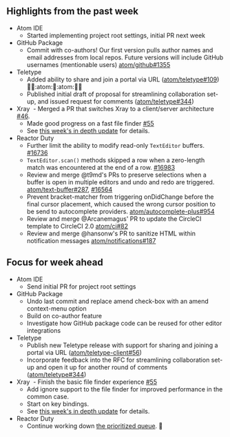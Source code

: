 ## Highlights from the past week

- Atom IDE
  - Started implementing project root settings, initial PR next week
- GitHub Package
  - Commit with co-authors! Our first version pulls author names and email addresses from local repos. Future versions will include GitHub usernames (mentionable users) [atom/github#1355](https://github.com/atom/github/pull/1355)
- Teletype
  - Added ability to share and join a portal via URL ([atom/teletype#109](https://github.com/atom/teletype/issues/109)) 👩‍💻:atom:🔗:atom:👨‍💻
  - Published initial draft of proposal for streamlining collaboration set-up, and issued request for comments ([atom/teletype#344](https://github.com/atom/teletype/pull/344))
- Xray
  - Merged a PR that switches Xray to a client/server architecture [#46](https://github.com/atom/xray/pull/46).
  - Made good progress on a fast file finder [#55](https://github.com/atom/xray/pull/55)
  - See [this week's in depth update](https://github.com/atom/xray/blob/master/docs/updates/2018_03_26.md) for details.
- Reactor Duty
  - Further limit the ability to modify read-only `TextEditor` buffers. [#16736](https://github.com/atom/atom/issues/16736)
  - `TextEditor.scan()` methods skipped a row when a zero-length match was encountered at the end of a row. [#16983](https://github.com/atom/atom/issues/16983)
  - Review and merge @t9md's PRs to preserve selections when a buffer is open in multiple editors and undo and redo are triggered. [atom/text-buffer#287](https://github.com/atom/text-buffer/pull/287), [#16564](https://github.com/atom/atom/pull/16564)
  - Prevent bracket-matcher from triggering onDidChange before the final cursor placement, which caused the wrong cursor position to be send to autocomplete providers. [atom/autocomplete-plus#954](https://github.com/atom/autocomplete-plus/issues/954)
  - Review and merge @Arcanemagus' PR to update the CircleCI template to CircleCI 2.0 [atom/ci#82](https://github.com/atom/ci/issues/82)
  - Review and merge @hansonw's PR to sanitize HTML within notification messages [atom/notifications#187](https://github.com/atom/notifications/pull/187)

## Focus for week ahead

- Atom IDE
  - Send initial PR for project root settings
- GitHub Package
  - Undo last commit and replace amend check-box with an amend context-menu option
  - Build on co-author feature
  - Investigate how GitHub package code can be reused for other editor integrations
- Teletype
  - Publish new Teletype release with support for sharing and joining a portal via URL ([atom/teletype-client#56](https://github.com/atom/teletype-client/pull/56))
  - Incorporate feedback into the RFC for streamlining collaboration set-up and open it up for another round of comments ([atom/teletype#344](https://github.com/atom/teletype/pull/344))
- Xray
  - Finish the basic file finder experience [#55](https://github.com/atom/xray/pull/55)
  - Add ignore support to the file finder for improved performance in the common case.
  - Start on key bindings.
  - See [this week's in depth update](https://github.com/atom/xray/blob/master/docs/updates/2018_03_26.md) for details.
- Reactor Duty
  - Continue working down [the prioritized queue](https://github.com/orgs/atom/projects/2). :rocket:

